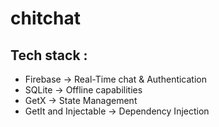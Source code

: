 # chitchat

## Tech stack :
- Firebase -> Real-Time chat & Authentication
- SQLite -> Offline capabilities
- GetX -> State Management
- GetIt and Injectable -> Dependency Injection
